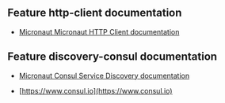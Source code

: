 ## Feature http-client documentation

- [Micronaut Micronaut HTTP Client documentation](https://docs.micronaut.io/latest/guide/index.html#httpClient)

## Feature discovery-consul documentation

- [Micronaut Consul Service Discovery documentation](https://docs.micronaut.io/latest/guide/index.html#serviceDiscoveryConsul)

- [https://www.consul.io](https://www.consul.io)